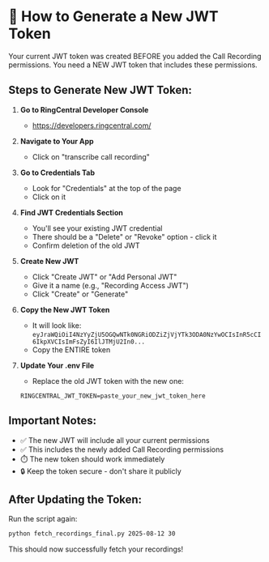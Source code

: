 # 🔑 How to Generate a New JWT Token

Your current JWT token was created BEFORE you added the Call Recording permissions.
You need a NEW JWT token that includes these permissions.

## Steps to Generate New JWT Token:

1. **Go to RingCentral Developer Console**
   - https://developers.ringcentral.com/

2. **Navigate to Your App**
   - Click on "transcribe call recording"

3. **Go to Credentials Tab**
   - Look for "Credentials" at the top of the page
   - Click on it

4. **Find JWT Credentials Section**
   - You'll see your existing JWT credential
   - There should be a "Delete" or "Revoke" option - click it
   - Confirm deletion of the old JWT

5. **Create New JWT**
   - Click "Create JWT" or "Add Personal JWT"
   - Give it a name (e.g., "Recording Access JWT")
   - Click "Create" or "Generate"

6. **Copy the New JWT Token**
   - It will look like: `eyJraWQiOiI4NzYyZjU5OGQwNTk0NGRiODZiZjVjYTk3ODA0NzYwOCIsInR5cCI6IkpXVCIsImFsZyI6IlJTMjU2In0...`
   - Copy the ENTIRE token

7. **Update Your .env File**
   - Replace the old JWT token with the new one:
   ```
   RINGCENTRAL_JWT_TOKEN=paste_your_new_jwt_token_here
   ```

## Important Notes:

- ✅ The new JWT will include all your current permissions
- ✅ This includes the newly added Call Recording permissions
- ⏱️ The new token should work immediately
- 🔒 Keep the token secure - don't share it publicly

## After Updating the Token:

Run the script again:
```bash
python fetch_recordings_final.py 2025-08-12 30
```

This should now successfully fetch your recordings!
